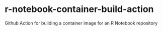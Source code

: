 # r-notebook-container-build-action
Github Action for building a container image for an R Notebook repository
